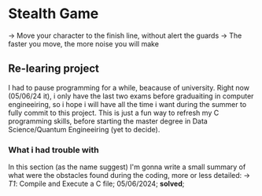 # Stealth Game
-> Move your character to the finish line, without alert the guards
-> The faster you move, the more noise you will make

## Re-learing project
I had to pause programming for a while, beacause of university. Right now (05/06/24 it), i only have the last two exams before graduaiting in computer engineeiring, so i hope i will have all the time i want during the summer to fully commit to this project. 
This is just a fun way to refresh my C programming skills, before starting the master degree in Data Science/Quantum Engineeiring (yet to decide).

### What i had trouble with
In this section (as the name suggest) I'm gonna write a small summary of what were the obstacles found during the coding, more or less detailed:
-> _T1_: Compile and Execute a C file; 05/06/2024; **solved**;